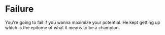 # Failure

You're going to fail if you wanna maximize your potential. He kept getting up which is the epitome of what it means to be a champion.